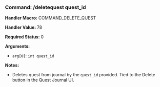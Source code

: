 ### Command: /deletequest quest_id

**Handler Macro:** COMMAND_DELETE_QUEST

**Handler Value:** 78

**Required Status:** 0

**Arguments:**
- `arg[0]`: `int quest_id`

**Notes:**
- Deletes quest from journal by the `quest_id` provided.  Tied to the Delete button in the Quest Journal UI.